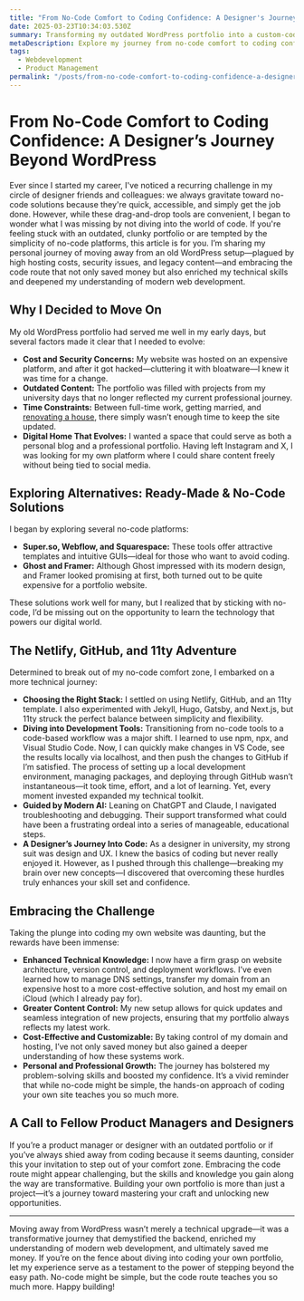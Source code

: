 ```yaml
---
title: "From No-Code Comfort to Coding Confidence: A Designer's Journey Beyond WordPress"
date: 2025-03-23T10:34:03.530Z
summary: Transforming my outdated WordPress portfolio into a custom-coded website with Netlify, GitHub, and 11ty. Embracing code unlocked invaluable technical skills and creative freedom.
metaDescription: Explore my journey from no-code comfort to coding confidence as I build a custom portfolio using modern web development tools, saving costs and gaining new skills.
tags:
  - Webdevelopment
  - Product Management
permalink: "/posts/from-no-code-comfort-to-coding-confidence-a-designers-journey-beyond-wordpress/"
---
```

# From No-Code Comfort to Coding Confidence: A Designer’s Journey Beyond WordPress

Ever since I started my career, I've noticed a recurring challenge in my circle of designer friends and colleagues: we always gravitate toward no-code solutions because they're quick, accessible, and simply get the job done. However, while these drag-and-drop tools are convenient, I began to wonder what I was missing by not diving into the world of code. If you're feeling stuck with an outdated, clunky portfolio or are tempted by the simplicity of no-code platforms, this article is for you. I’m sharing my personal journey of moving away from an old WordPress setup—plagued by high hosting costs, security issues, and legacy content—and embracing the code route that not only saved money but also enriched my technical skills and deepened my understanding of modern web development.

## Why I Decided to Move On

My old WordPress portfolio had served me well in my early days, but several factors made it clear that I needed to evolve:

- **Cost and Security Concerns:** My website was hosted on an expensive platform, and after it got hacked—cluttering it with bloatware—I knew it was time for a change.
- **Outdated Content:** The portfolio was filled with projects from my university days that no longer reflected my current professional journey.
- **Time Constraints:** Between full-time work, getting married, and [renovating a house](https://www.youtube.com/watch?v=aGTbGuxJpR8&list=PLyJjd5kOQVok-eHna_Ha5LDXtp8nNJHFM), there simply wasn’t enough time to keep the site updated.
- **Digital Home That Evolves:** I wanted a space that could serve as both a personal blog and a professional portfolio. Having left Instagram and X, I was looking for my own platform where I could share content freely without being tied to social media.

## Exploring Alternatives: Ready-Made & No-Code Solutions

I began by exploring several no-code platforms:
- **Super.so, Webflow, and Squarespace:** These tools offer attractive templates and intuitive GUIs—ideal for those who want to avoid coding.
- **Ghost and Framer:** Although Ghost impressed with its modern design, and Framer looked promising at first, both turned out to be quite expensive for a portfolio website.

These solutions work well for many, but I realized that by sticking with no-code, I’d be missing out on the opportunity to learn the technology that powers our digital world.

## The Netlify, GitHub, and 11ty Adventure

Determined to break out of my no-code comfort zone, I embarked on a more technical journey:
- **Choosing the Right Stack:** I settled on using Netlify, GitHub, and an 11ty template. I also experimented with Jekyll, Hugo, Gatsby, and Next.js, but 11ty struck the perfect balance between simplicity and flexibility.
- **Diving into Development Tools:** Transitioning from no-code tools to a code-based workflow was a major shift. I learned to use npm, npx, and Visual Studio Code. Now, I can quickly make changes in VS Code, see the results locally via localhost, and then push the changes to GitHub if I’m satisfied. The process of setting up a local development environment, managing packages, and deploying through GitHub wasn’t instantaneous—it took time, effort, and a lot of learning. Yet, every moment invested expanded my technical toolkit.
- **Guided by Modern AI:** Leaning on ChatGPT and Claude, I navigated troubleshooting and debugging. Their support transformed what could have been a frustrating ordeal into a series of manageable, educational steps.
- **A Designer’s Journey Into Code:** As a designer in university, my strong suit was design and UX. I knew the basics of coding but never really enjoyed it. However, as I pushed through this challenge—breaking my brain over new concepts—I discovered that overcoming these hurdles truly enhances your skill set and confidence.

## Embracing the Challenge

Taking the plunge into coding my own website was daunting, but the rewards have been immense:
- **Enhanced Technical Knowledge:** I now have a firm grasp on website architecture, version control, and deployment workflows. I’ve even learned how to manage DNS settings, transfer my domain from an expensive host to a more cost-effective solution, and host my email on iCloud (which I already pay for).
- **Greater Content Control:** My new setup allows for quick updates and seamless integration of new projects, ensuring that my portfolio always reflects my latest work.
- **Cost-Effective and Customizable:** By taking control of my domain and hosting, I’ve not only saved money but also gained a deeper understanding of how these systems work.
- **Personal and Professional Growth:** The journey has bolstered my problem-solving skills and boosted my confidence. It’s a vivid reminder that while no-code might be simple, the hands-on approach of coding your own site teaches you so much more.

## A Call to Fellow Product Managers and Designers

If you’re a product manager or designer with an outdated portfolio or if you’ve always shied away from coding because it seems daunting, consider this your invitation to step out of your comfort zone. Embracing the code route might appear challenging, but the skills and knowledge you gain along the way are transformative. Building your own portfolio is more than just a project—it’s a journey toward mastering your craft and unlocking new opportunities.

---

Moving away from WordPress wasn’t merely a technical upgrade—it was a transformative journey that demystified the backend, enriched my understanding of modern web development, and ultimately saved me money. If you’re on the fence about diving into coding your own portfolio, let my experience serve as a testament to the power of stepping beyond the easy path. No-code might be simple, but the code route teaches you so much more. Happy building!